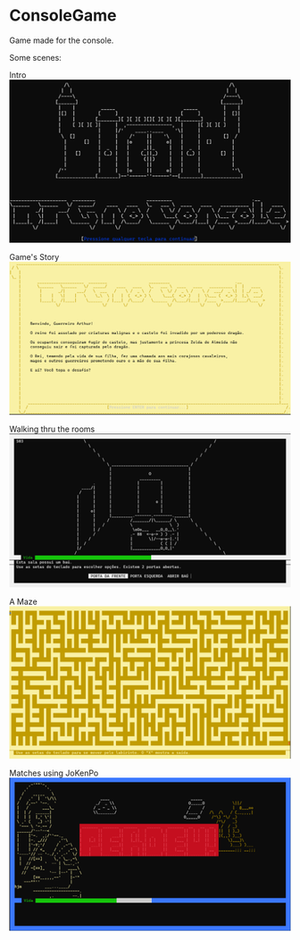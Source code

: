 # ConsoleGame

Game made for the console.

Some scenes:

Intro
![Scene 01](images/scene01.png)

Game's Story
![Scene 02](images/scene02.png)

Walking thru the rooms
![Scene 03](images/scene03.png)

A Maze
![Scene 04](images/scene04.png)

Matches using JoKenPo
![Scene 05](images/scene05.png)
